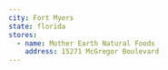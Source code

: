 ```yaml
---
city: Fort Myers
state: florida
stores:
  - name: Mother Earth Natural Foods
    address: 15271 McGregor Boulevard
---
```

